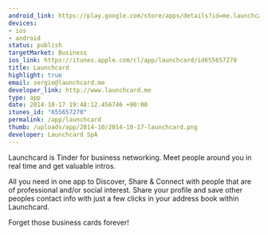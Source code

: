 ```yaml
--- 
android_link: https://play.google.com/store/apps/details?id=me.launchcard.launchcard
devices: 
- ios
- android
status: publish
targetMarket: Business
ios_link: https://itunes.apple.com/cl/app/launchcard/id655657270
title: Launchcard
highlight: true
email: sergio@launchcard.me
developer_link: http://www.launchcard.me
type: app
date: 2014-10-17 19:48:12.456746 +00:00
itunes_id: "655657270"
permalink: /app/launchcard
thumb: /uploads/app/2014-10/2014-10-17-launchcard.png
developer: Launchcard SpA
---
```


Launchcard is Tinder for business networking. Meet people around you in real time and get valuable intros.

All you need in one app to Discover, Share & Connect with people that are of professional and/or social interest.
Share your profile and save other peoples contact info with just a few clicks in your address book within Launchcard.

Forget those business cards forever!

